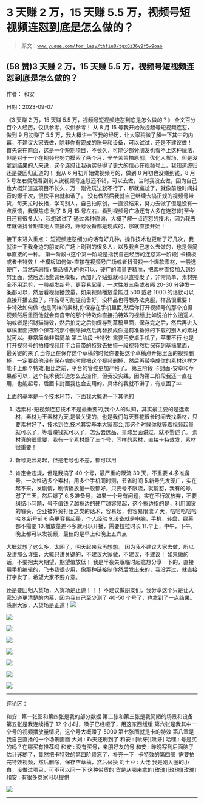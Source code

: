 # 3 天赚 2 万，15 天赚 5.5 万，视频号短视频连怼到底是怎么做的？

> 原文：[`www.yuque.com/for_lazy/thfiu8/tgx0z36y9f5w9oao`](https://www.yuque.com/for_lazy/thfiu8/tgx0z36y9f5w9oao)

## (58 赞)3 天赚 2 万，15 天赚 5.5 万，视频号短视频连怼到底是怎么做的？

作者： 和安

日期：2023-09-07

《3 天赚 2 万，15 天赚 5.5 万，视频号短视频连怼到底是怎么做的？》
全文百分百个人经历，仅供参考，仅供参考！
从 8 月 15 号我开始做视频号短视频连怼，做到 9 月初赚了 5.5 万，我大概讲一下我的经历，让大家稍微了解一下其中的内幕，不建议大家去做，除非你有现成的账号和设备，可以试试，还是不建议做！
首先说在前面，这是一个短期项目，不长久，可能少部分朋友也看不上这种玩法，但是对于一个在视频号努力摸索了两个月，辛辛苦苦拍原创，优化人货场，但是没拿到结果的人来说，这个连怼让我确实获得了更大的信心在视频号上，我知道终归还是要回归正道的！
我从 6 月初开始做视频号的，做到 8 月初也没赚到钱，8 月 5 号左右偶然看到别人说视频号连怼还不错，可以去做，当时我没去做，因为自己也大概知道这项目不长久，万一刚做玩法就不行了，那就尴尬了，就像前段时间抖音的爆千次，很快平台就和谐了。
没有做然后我就自己继续去搞正规的视频号带货，每天拉时长播，学习别人，自己拍原创，一直没结果，努力去做了但是没有一点反馈，我很焦虑
到了 8 月 15 号左右，看到视频号广场还有人多在连怼(时至今日还有很多人)，我想试试了
通过各种咨询，大概了解一点连怼的技术，因为我去年就做抖音矩阵无人直播的，账号设备都是现成的，那就直接开始！

接下来进入重点：
短视频连怼细分的话有好几种，操作技术也更新了好几次，我就讲一下我身边的朋友和广场上刷到的很多人，以及我自己怎么去做的，也是最简单直接的一种。
第一阶段-(这个第一阶段是指我自己经历的连怼第一阶段)
卡模板或者卡特效！
卡模板如何做-直接在视频号广场或者抖音找一个爆款素材，一般选硬广，当然选剧情+商品植入的也可以，硬广的流量更精准，把素材直接加入到妙剪里面，然后选治愈调色模板，再加几个贴纸就可以直接发了，非常简单，素材完全不用混剪，一般都发新号，更容易起量，一次性发三条或者隔 20-30 分钟发一条都可以，然后看视频播放量，如果视频播放量能过 500 或者 1000 的话就可以直接开播去拉了，样品尽可能提前备好，没样品也得想办法克服，样品很重要！
卡特效如何做-也是同样的素材,你保存在手机里面,然后你打开视频号的那个拍摄视频然后里面他就会有自带的那个特效你直接拍特效的视频,比如说拍什么逍遥人呐或者是招财猫特效，然后拍完之后你保存到草稿里面，保存完之后，然后再进入草稿里面把那个保存的那个删除掉然后再替换成你提前准备好的下载的别人的素材就可以。非常简单非常简单
第二阶段
卡特效-需要用安卓手机了，苹果不行
也是打开视频号的拍摄视频用平台自带的特效去拍摄一段视频然后保存到草稿里面，
最关键的来了,当你正在保存这个草稿的时候你要把这个草稿点开把里面的视频删掉，一定要趁他没有保存完的时候把这个视频删掉，然后再替换成你的素材这样才能卡上那个特效,相比之前，平台的管控更加严格了。
第三阶段
卡封面-安卓和苹果都可以，这个技术我知道怎么去操作，但我没实践，因为第二阶段我还一直在用，也能起号，后面卡封面我也会去用的，具体的我就不讲了，有点困了💤

上面的基本是一个技术环节，下面我大概讲一下其他的

1.  选素材-短视频连怼技术不是最重要的,我个人的认知，其实最主要的是选素材，素材为王素材为天,是最关键的，也是我们每天要花很长时间去找素材，只要素材好了，技术到位,技术其实基本大家都会,那这个时候你就等着视频起量就可以了，等着赚钱就可以了，怎么去选品，星球里面讲过，就不赘述了。
    素材真的很重要，我有一个素材爆了三个号，同样的素材，直接卡特效发，素材很重要！

2.  新号更容易起，但是老号也不差，都可以用

3.  肯定会违规，但是我搞了 40 个号，最严重的限流 30 天，不重要
    4.多准备号，一次性选多个素材，用多个手机同时测，节省时间
    5.新号先发硬广，实在起不来，发剧情，剧情播放量一般都好，只要号不限流，就能怼，我有的号，怼了三天，然后爆了
    6.多准备号，如果一个号有问题，实在不行就放弃，不要纠结小问题，号不值钱
    7.越擦边的硬广越容易起，这个擦边指的是，利用国货的噱头，企业被外资打压之类的话术，容易起，也容易限流 7 天，哈哈哈哈哈哈
    8.新号前 6 条更容易起量，个人经验
    9.设备就是电脑，手机，转盘，绿幕都不需要
    10.播放量差不多就可以开播，需要拉拉时长
    11.早上，中午，下午，晚上都可以发视频，最佳的是早上和晚上五六点

大概就想了这么多，太困了，明天起来我再想想。
因为我不建议大家去做，所以没讲那么详细，大概只讲关键的，不建议大家做，不建议，不建议！
如果做的话，不要抱太大期望，期望值放低！
我是半夜失眠临时起意想分享一下的，直接用手机编辑的，飞书我很少用，像那种链接制作然后发出来的，我没弄过，就直接打字发了，希望大家不要介意。

还是要回归人货场，人货场是正道！！！
不建议做朋友们，我分享这个只是让大家知道更清楚的内幕，因为我自己至少测了 40-50 个号了，也拿到了一点结果。
感谢大家，人货场是正道！![](img/9b4a2a2aaea914d9c6876c1a09cd77d2.png)

![](img/3429bf0f85da5b9b4cbf2d57f582f381.png)

![](img/c51763cf970b05f69f2e9e1c4c033477.png)

![](img/8afef1adf8d40f1e5d5f12fd4cd634d4.png)

![](img/efae1060e3ab5c9e04b44d101b1e98b9.png)

![](img/baa70caa24a3f6eaae53b5ab8739b673.png)

![](img/525e41bc4d3ec26d6d0f435c0b30b345.png)

![](img/aa186ad57fd3f495f902c80dddd6e301.png)

* * *

评论区：

和安 : 第一张图和第四张是我的部分数据
第二张和第三张是我简陋的场景和设备
第五张是我连续播了 12 个小时，嗓子已经哑了，用这东西缓缓
第六张是我其中一个号的视频播放量情况，这个号大概赚了 5000
第七张图就是卡的特效
第八章是我自己直播的一个场景画面
大刘 : 昨天还刷到了
和安 : [呲牙][呲牙]
哈嘿 : 号是买的吗？在哪买有推荐吗
和安 : 没有买号，亲朋好友的号
和安 : 昨晚写到后面脑子估计迷糊了，竟然把卡特效的第四阶段忘了，补充一下   卡特效的第四部  需要拍完特效视频，然后删除，保存空草稿，然后替换
刘土豆 : 大佬 我是刚入圈的小白，没做过项目，可不可以问一下 这种带货的 货是从哪来拿的[玫瑰][玫瑰][玫瑰]
和安 : 有很多商家可以提供

![](img/1c37d505930596d12a88ab23e11aa07a.png)

* * *